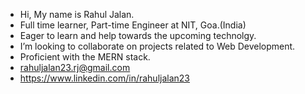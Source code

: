 - Hi, My name is Rahul Jalan.
- Full time learner, Part-time Engineer at NIT, Goa.(India)
- Eager to learn and help towards the upcoming technolgy.
- I’m looking to collaborate on projects related to Web Development.
- Proficient with the MERN stack.
-  rahuljalan23.rj@gmail.com
- https://www.linkedin.com/in/rahuljalan23

  
<!---
rahulJalan23/rahulJalan23 is a ✨ special ✨ repository because its `README.md` (this file) appears on your GitHub profile.
You can click the Preview link to take a look at your changes.
--->
